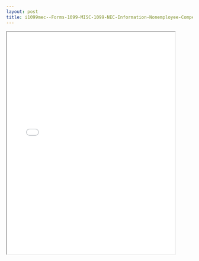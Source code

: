 ```yaml
---
layout: post
title: i1099mec--Forms-1099-MISC-1099-NEC-Information-Nonemployee-Compensation
---
```


<div class="pdf-container">
<iframe src="/ea//_pdf-2-md/i1099mec--Forms-1099-MISC-1099-NEC-Information-Nonemployee-Compensation.pdf" height="600" width="90%" allowFullScreen="true"></iframe>
</div>

